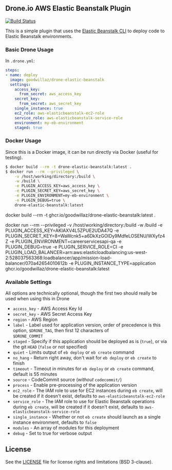 ## Drone.io AWS Elastic Beanstalk Plugin

[![Build Status](https://drone.gwaz.org/api/badges/goodwillaz/drone-elastic-beanstalk/status.svg)](https://drone.gwaz.org/goodwillaz/drone-elastic-beanstalk)

This is a simple plugin that uses the [Elastic Beanstalk CLI](https://docs.aws.amazon.com/elasticbeanstalk/latest/dg/eb-cli3.html)
to deploy code to Elastic Beanstalk environments.

### Basic Drone Usage

In `.drone.yml`:

```yaml
steps:
- name: deploy
  image: goodwillaz/drone-elastic-beanstalk
  settings:
    access_key:
      from_secret: aws_access_key
    secret_key:
      from_secret: aws_secret_key
    single_instance: true
    ec2_role: aws-elasticbeanstalk-ec2-role
    service_role: aws-elasticbeanstalk-service-role
    environment: my-eb-environment
    staged: true
```

### Docker Usage

Since this is a Docker image, it can be run directly via Docker (useful for testing).

```bash
$ docker build --rm -t drone-elastic-beanstalk:latest .
$ docker run --rm --privileged \
    -v /host/working/directory:/build \
    -w /build \
    -e PLUGIN_ACCESS_KEY=aws_access_key \
    -e PLUGIN_SECRET_KEY=aws_secret_key \
    -e PLUGIN_ENVIRONMENT=my-eb-environment \
    -e PLUGIN_DEBUG=true \
    drone-elastic-beanstalk:latest
```


docker build --rm -t ghcr.io/goodwillaz/drone-elastic-beanstalk:latest .

docker run --rm --privileged -v /host/working/directory:/build -w /build -e PLUGIN_ACCESS_KEY=AKIAXV4L5ZPUE2UDA47Q -e PLUGIN_SECRET_KEY=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 -e PLUGIN_ENVIRONMENT=careerservicesapi-qa -e PLUGIN_DEBUG=true -e PLUGIN_SERVICE_ROLE=CI -e PLUGIN_LOAD_BALANCER=arn:aws:elasticloadbalancing:us-west-2:528037563368:loadbalancer/app/mission-load-balancer/070a42654010612b -e PLUGIN_INSTANCE_TYPE=application ghcr.io/goodwillaz/drone-elastic-beanstalk:latest


### Available Settings

All options are technically optional, though the first two should really be used when using this in Drone

* `access_key` - AWS Access Key Id
* `secret_key` - AWS Secret Access Key
* `region` - AWS Region
* `label` - Label used for application version, order of precedence is this option, `$DRONE_TAG`, then first 12 characters of  
    `$DRONE_COMMIT`
* `staged` - Specify if this application should be deployed as is (`true`), or via the git `HEAD` (`false` or 
    not specified)
* `quiet` - Limits output of `eb deploy` or `eb create` command
* `no_hang` - Return right away, don't wait for `eb deploy` or `eb create` to finish
* `timeout` - Timeout in minutes for `eb deploy` or `eb create` command, default is 55 minutes
* `source` - CodeCommit source (_without_ `codecommit/`)
* `process` - Enable pre-processing of the application version
* `ec2_role` - The IAM role to use for EC2 instances during `eb create`, will be created if it doesn't exist, defaults to `aws-elasticbeanstalk-ec2-role`
* `service_role` - The IAM role to use for Elastic Beanstalk operations during `eb create`, will be created if it doesn't exist, defaults to `aws-elasticbeanstalk-service-role`
* `single_instance` - Whether or not `eb create` should launch as a single instance environment, defaults to `false`
* `modules` - An array of modules for this deployment
* `debug` - Set to true for verbose output

## License

See the [LICENSE](LICENSE.md) file for license rights and limitations (BSD 3-clause).
